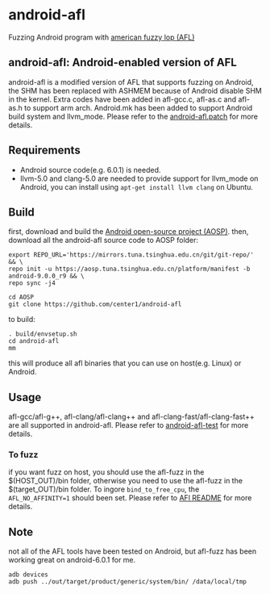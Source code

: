 # android-afl

Fuzzing Android program with [american fuzzy lop (AFL)][american-fuzzy-lop]

## android-afl: Android-enabled version of AFL

android-afl is a modified version of AFL that supports fuzzing on Android, the SHM has been replaced with ASHMEM because of Android disable SHM in the kernel. Extra codes have been added in afl-gcc.c, afl-as.c and afl-as.h to support arm arch. Android.mk has been added to support Android build system and llvm_mode. Please refer to the [android-afl.patch][android-afl.patch] for more details.

## Requirements
* Android source code(e.g. 6.0.1) is needed.
* llvm-5.0 and clang-5.0 are needed to provide support for llvm_mode on Android, you can install using `apt-get install llvm clang` on Ubuntu.

## Build
first, download and build the [Android open-source project (AOSP)][Android open-source project].
then, download all the android-afl source code to AOSP folder:
```
export REPO_URL='https://mirrors.tuna.tsinghua.edu.cn/git/git-repo/' && \
repo init -u https://aosp.tuna.tsinghua.edu.cn/platform/manifest -b android-9.0.0_r9 && \
repo sync -j4
```
```
cd AOSP
git clone https://github.com/center1/android-afl
```
to build:
```
. build/envsetup.sh
cd android-afl
mm
```
this will produce all afl binaries that you can use on host(e.g. Linux) or Android.

## Usage

afl-gcc/afl-g++, afl-clang/afl-clang++ and afl-clang-fast/afl-clang-fast++ are all supported in android-afl. Please refer to [android-afl-test][android-afl-test] for more details.

### To fuzz

if you want fuzz on host, you should use the afl-fuzz in the $(HOST\_OUT)/bin folder, otherwise you need to use the afl-fuzz in the $(target\_OUT)/bin folder. To ingore `bind_to_free_cpu`, the `AFL_NO_AFFINITY=1` should been set. Please refer to [AFl README][AFL README] for more details.

## Note
not all of the AFL tools have been tested on Android, but afl-fuzz has been working great on android-6.0.1 for me.

[american-fuzzy-lop]: http://lcamtuf.coredump.cx/afl/
[android-afl.patch]: https://github.com/ele7enxxh/android-afl/blob/master/android-patch/afl-2.33b-android.patch
[Android open-source project]: https://source.android.com/
[android-afl-test]: https://github.com/ele7enxxh/android-afl/tree/master/android-test
[AFL README]: http://lcamtuf.coredump.cx/afl/README.txt


```
adb devices
adb push ../out/target/product/generic/system/bin/ /data/local/tmp

```
